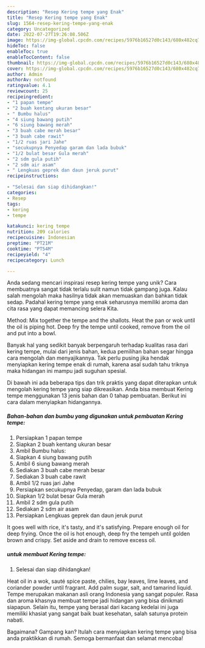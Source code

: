 ```yaml
---
description: "Resep Kering tempe yang Enak"
title: "Resep Kering tempe yang Enak"
slug: 1564-resep-kering-tempe-yang-enak
category: Uncategorized
date: 2022-07-27T19:26:08.506Z
image: https://img-global.cpcdn.com/recipes/5976b16527d0c143/680x482cq70/kering-tempe-foto-resep-utama.jpg
hideToc: false
enableToc: true
enableTocContent: false
thumbnail: https://img-global.cpcdn.com/recipes/5976b16527d0c143/680x482cq70/kering-tempe-foto-resep-utama.jpg
cover: https://img-global.cpcdn.com/recipes/5976b16527d0c143/680x482cq70/kering-tempe-foto-resep-utama.jpg
author: Admin
authorAv: notfound
ratingvalue: 4.1
reviewcount: 25
recipeingredient:
- "1 papan tempe"
- "2 buah kentang ukuran besar"
- " Bumbu halus"
- "4 siung bawang putih"
- "6 siung bawang merah"
- "3 buah cabe merah besar"
- "3 buah cabe rawit"
- "1/2 ruas jari Jahe"
- "secukupnya Penyedap garam dan lada bubuk"
- "1/2 bulat besar Gula merah"
- "2 sdm gula putih"
- "2 sdm air asam"
- " Lengkuas geprek dan daun jeruk purut"
recipeinstructions:

- "Selesai dan siap dihidangkan!"
categories:
- Resep
tags:
- kering
- tempe

katakunci: kering tempe 
nutrition: 209 calories
recipecuisine: Indonesian
preptime: "PT21M"
cooktime: "PT54M"
recipeyield: "4"
recipecategory: Lunch

---
```





Anda sedang mencari inspirasi resep kering tempe yang unik? Cara membuatnya sangat tidak terlalu sulit namun tidak gampang juga. Kalau salah mengolah maka hasilnya tidak akan memuaskan dan bahkan tidak sedap. Padahal kering tempe yang enak seharusnya memiliki aroma dan cita rasa yang dapat memancing selera Kita.





Method: Mix together the tempe and the shallots. Heat the pan or wok until the oil is piping hot. Deep fry the tempe until cooked, remove from the oil and put into a bowl.

Banyak hal yang sedikit banyak berpengaruh terhadap kualitas rasa dari kering tempe, mulai dari jenis bahan, kedua pemilihan bahan segar hingga cara mengolah dan menyajikannya. Tak perlu pusing jika hendak menyiapkan kering tempe enak di rumah, karena asal sudah tahu triknya maka hidangan ini mampu jadi suguhan spesial.






Di bawah ini ada beberapa tips dan trik praktis yang dapat diterapkan untuk mengolah kering tempe yang siap dikreasikan. Anda bisa membuat Kering tempe menggunakan 13 jenis bahan dan 0 tahap pembuatan. Berikut ini cara dalam menyiapkan hidangannya.

<!--inarticleads1-->

##### Bahan-bahan dan bumbu yang digunakan untuk pembuatan Kering tempe:

1. Persiapkan 1 papan tempe
1. Siapkan 2 buah kentang ukuran besar
1. Ambil  Bumbu halus:
1. Siapkan 4 siung bawang putih
1. Ambil 6 siung bawang merah
1. Sediakan 3 buah cabe merah besar
1. Sediakan 3 buah cabe rawit
1. Ambil 1/2 ruas jari Jahe
1. Persiapkan secukupnya Penyedap, garam dan lada bubuk
1. Siapkan 1/2 bulat besar Gula merah
1. Ambil 2 sdm gula putih
1. Sediakan 2 sdm air asam
1. Persiapkan  Lengkuas geprek dan daun jeruk purut


It goes well with rice, it&#39;s tasty, and it&#39;s satisfying. Prepare enough oil for deep frying. Once the oil is hot enough, deep fry the tempeh until golden brown and crispy. Set aside and drain to remove excess oil. 

<!--inarticleads2-->

#####  untuk membuat Kering tempe:


1. Selesai dan siap dihidangkan!

Heat oil in a wok, sauté spice paste, chilies, bay leaves, lime leaves, and coriander powder until fragrant. Add palm sugar, salt, and tamarind liquid. Tempe merupakan makanan asli orang Indonesia yang sangat populer. Rasa dan aroma khasnya membuat tempe jadi hidangan yang bisa dinikmati siapapun. Selain itu, tempe yang berasal dari kacang kedelai ini juga memiliki khasiat yang sangat baik buat kesehatan, salah satunya protein nabati. 

Bagaimana? Gampang kan? Itulah cara menyiapkan kering tempe yang bisa anda praktikkan di rumah. Semoga bermanfaat dan selamat mencoba!
